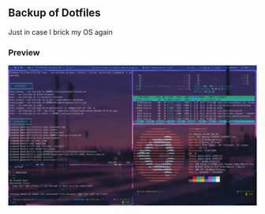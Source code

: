 ## Backup of Dotfiles
Just in case I brick my OS again

<h3> Preview </h3>
<p>
  <img src="screenshot.jpg">
</p>
